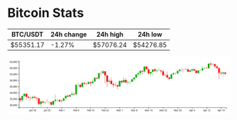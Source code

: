 # Bitcoin Stats

BTC/USDT|24h change|24h high|24h low|
|---|---|---|---|
|$55351.17|-1.27%|$57076.24|$54276.85|

<img src="./chart.svg">
